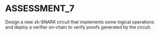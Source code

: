 # ASSESSMENT_7
Design a new zk-SNARK circuit that implements some logical operations and deploy a verifier on-chain to verify proofs generated by the circuit.
